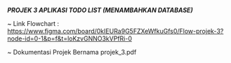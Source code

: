 ***PROJEK 3 APLIKASI TODO LIST (MENAMBAHKAN DATABASE)***

~ Link Flowchart : https://www.figma.com/board/0kIEURa9G5FZXeWfkuGfs0/Flow-projek-3?node-id=0-1&p=f&t=loKzvGNNO3kVPfRi-0

~ Dokumentasi Projek Bernama projek_3.pdf
